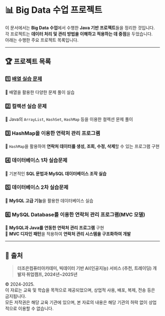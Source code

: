 # 📊 Big Data 수업 프로젝트

이 문서에서는 **Big Data 수업**에서 수행한 **Java 기반 프로젝트**들을 정리한 것입니다.  
각 프로젝트는 **데이터 처리 및 관리 방법을 이해하고 적용하는 데 중점**을 두었습니다.  
아래는 수행한 주요 프로젝트 목록입니다.

---

## 🏆 **프로젝트 목록**
### 1️⃣ **[배열 실습 문제](https://github.com/kimnahyeon99/Bigdata19/tree/main/01.%20%EB%B0%B0%EC%97%B4%20%EC%8B%A4%EC%8A%B5%EB%AC%B8%EC%A0%9C)**
🔹 배열을 활용한 다양한 문제 풀이 실습  

### 2️⃣ **컬렉션 실습 문제**
🔹 Java의 `ArrayList`, `HashSet`, `HashMap` 등을 이용한 컬렉션 문제 풀이  

### 3️⃣ **HashMap을 이용한 연락처 관리 프로그램**
🔹 `HashMap`을 활용하여 **연락처 데이터를 생성, 조회, 수정, 삭제**할 수 있는 프로그램 구현  

### 4️⃣ **데이터베이스 1차 실습문제**
🔹 기본적인 **SQL 문법과 MySQL 데이터베이스 조작 실습**  

### 5️⃣ **데이터베이스 2차 실습문제**
🔹 **MySQL 고급 기능**을 활용한 데이터베이스 실습  

### 6️⃣ **MySQL Database를 이용한 연락처 관리 프로그램(MVC 모델)**
🔹 **MySQL과 Java를 연동한 연락처 관리 프로그램** 구현  
🔹 **MVC 디자인 패턴**을 적용하여 **연락처 관리 시스템을 구조화하여 개발**  

---

## 📢 출처
> **더조은컴퓨터아카데미, 빅데이터 기반 AI(인공지능) 서비스 (추천, 트레이딩) 개발자 취업캠프, 2024년~2025년**  

© 2024-2025.  
이 자료는 교육 및 학습을 목적으로 제공되었으며, 상업적 사용, 배포, 복제, 전송 등은 금지됩니다.  
모든 저작권은 해당 교육 기관에 있으며, 본 자료의 내용은 해당 기관의 허락 없이 상업적으로 이용할 수 없습니다.

